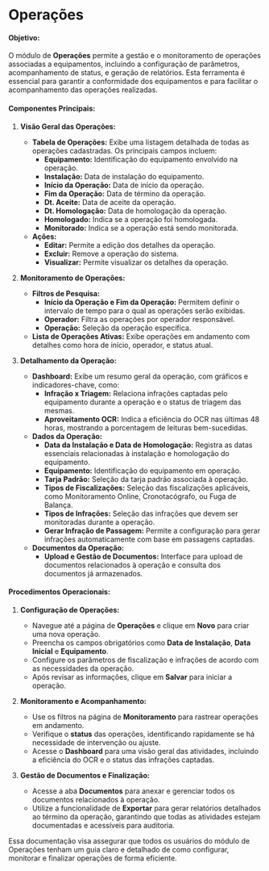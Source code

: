 # Operações

#### **Objetivo:**
O módulo de **Operações** permite a gestão e o monitoramento de operações associadas a equipamentos, incluindo a configuração de parâmetros, acompanhamento de status, e geração de relatórios. Esta ferramenta é essencial para garantir a conformidade dos equipamentos e para facilitar o acompanhamento das operações realizadas.

#### **Componentes Principais:**

1. **Visão Geral das Operações:**
   - **Tabela de Operações:** Exibe uma listagem detalhada de todas as operações cadastradas. Os principais campos incluem:
      - **Equipamento:** Identificação do equipamento envolvido na operação.
      - **Instalação:** Data de instalação do equipamento.
      - **Início da Operação:** Data de início da operação.
      - **Fim da Operação:** Data de término da operação.
      - **Dt. Aceite:** Data de aceite da operação.
      - **Dt. Homologação:** Data de homologação da operação.
      - **Homologado:** Indica se a operação foi homologada.
      - **Monitorado:** Indica se a operação está sendo monitorada.
   - **Ações:**
      - **Editar:** Permite a edição dos detalhes da operação.
      - **Excluir:** Remove a operação do sistema.
      - **Visualizar:** Permite visualizar os detalhes da operação.

2. **Monitoramento de Operações:**
   - **Filtros de Pesquisa:**
      - **Início da Operação e Fim da Operação:** Permitem definir o intervalo de tempo para o qual as operações serão exibidas.
      - **Operador:** Filtra as operações por operador responsável.
      - **Operação:** Seleção da operação específica.
   - **Lista de Operações Ativas:** Exibe operações em andamento com detalhes como hora de início, operador, e status atual.

3. **Detalhamento da Operação:**
   - **Dashboard:** Exibe um resumo geral da operação, com gráficos e indicadores-chave, como:
      - **Infração x Triagem:** Relaciona infrações captadas pelo equipamento durante a operação e o status de triagem das mesmas.
      - **Aproveitamento OCR:** Indica a eficiência do OCR nas últimas 48 horas, mostrando a porcentagem de leituras bem-sucedidas.
   - **Dados da Operação:**
      - **Data da Instalação e Data de Homologação:** Registra as datas essenciais relacionadas à instalação e homologação do equipamento.
      - **Equipamento:** Identificação do equipamento em operação.
      - **Tarja Padrão:** Seleção da tarja padrão associada à operação.
      - **Tipos de Fiscalizações:** Seleção das fiscalizações aplicáveis, como Monitoramento Online, Cronotacógrafo, ou Fuga de Balança.
      - **Tipos de Infrações:** Seleção das infrações que devem ser monitoradas durante a operação.
      - **Gerar Infração de Passagem:** Permite a configuração para gerar infrações automaticamente com base em passagens captadas.
   - **Documentos da Operação:**
      - **Upload e Gestão de Documentos:** Interface para upload de documentos relacionados à operação e consulta dos documentos já armazenados.

#### **Procedimentos Operacionais:**

1. **Configuração de Operações:**
   - Navegue até a página de **Operações** e clique em **Novo** para criar uma nova operação.
   - Preencha os campos obrigatórios como **Data de Instalação**, **Data Inicial** e **Equipamento**.
   - Configure os parâmetros de fiscalização e infrações de acordo com as necessidades da operação.
   - Após revisar as informações, clique em **Salvar** para iniciar a operação.

2. **Monitoramento e Acompanhamento:**
   - Use os filtros na página de **Monitoramento** para rastrear operações em andamento.
   - Verifique o **status** das operações, identificando rapidamente se há necessidade de intervenção ou ajuste.
   - Acesse o **Dashboard** para uma visão geral das atividades, incluindo a eficiência do OCR e o status das infrações captadas.

3. **Gestão de Documentos e Finalização:**
   - Acesse a aba **Documentos** para anexar e gerenciar todos os documentos relacionados à operação.
   - Utilize a funcionalidade de **Exportar** para gerar relatórios detalhados ao término da operação, garantindo que todas as atividades estejam documentadas e acessíveis para auditoria.

Essa documentação visa assegurar que todos os usuários do módulo de Operações tenham um guia claro e detalhado de como configurar, monitorar e finalizar operações de forma eficiente.